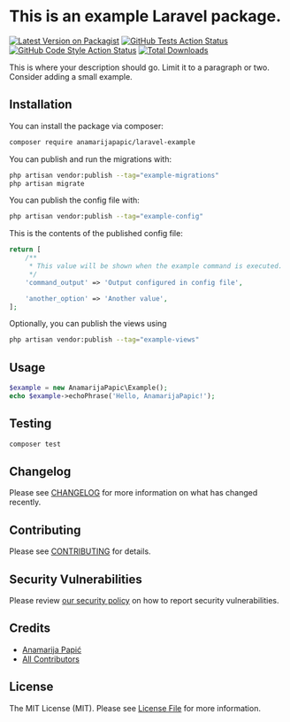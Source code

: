 # This is an example Laravel package.

[![Latest Version on Packagist](https://img.shields.io/packagist/v/anamarijapapic/laravel-example.svg?style=flat-square)](https://packagist.org/packages/anamarijapapic/laravel-example)
[![GitHub Tests Action Status](https://img.shields.io/github/actions/workflow/status/anamarijapapic/laravel-example/run-tests.yml?branch=main&label=tests&style=flat-square)](https://github.com/anamarijapapic/laravel-example/actions?query=workflow%3Arun-tests+branch%3Amain)
[![GitHub Code Style Action Status](https://img.shields.io/github/actions/workflow/status/anamarijapapic/laravel-example/fix-php-code-style-issues.yml?branch=main&label=code%20style&style=flat-square)](https://github.com/anamarijapapic/laravel-example/actions?query=workflow%3A"Fix+PHP+code+style+issues"+branch%3Amain)
[![Total Downloads](https://img.shields.io/packagist/dt/anamarijapapic/laravel-example.svg?style=flat-square)](https://packagist.org/packages/anamarijapapic/laravel-example)

This is where your description should go. Limit it to a paragraph or two. Consider adding a small example.

## Installation

You can install the package via composer:

```bash
composer require anamarijapapic/laravel-example
```

You can publish and run the migrations with:

```bash
php artisan vendor:publish --tag="example-migrations"
php artisan migrate
```

You can publish the config file with:

```bash
php artisan vendor:publish --tag="example-config"
```

This is the contents of the published config file:

```php
return [
    /**
     * This value will be shown when the example command is executed.
     */
    'command_output' => 'Output configured in config file',

    'another_option' => 'Another value',
];
```

Optionally, you can publish the views using

```bash
php artisan vendor:publish --tag="example-views"
```

## Usage

```php
$example = new AnamarijaPapic\Example();
echo $example->echoPhrase('Hello, AnamarijaPapic!');
```

## Testing

```bash
composer test
```

## Changelog

Please see [CHANGELOG](CHANGELOG.md) for more information on what has changed recently.

## Contributing

Please see [CONTRIBUTING](CONTRIBUTING.md) for details.

## Security Vulnerabilities

Please review [our security policy](../../security/policy) on how to report security vulnerabilities.

## Credits

- [Anamarija Papić](https://github.com/anamarijapapic)
- [All Contributors](../../contributors)

## License

The MIT License (MIT). Please see [License File](LICENSE.md) for more information.
